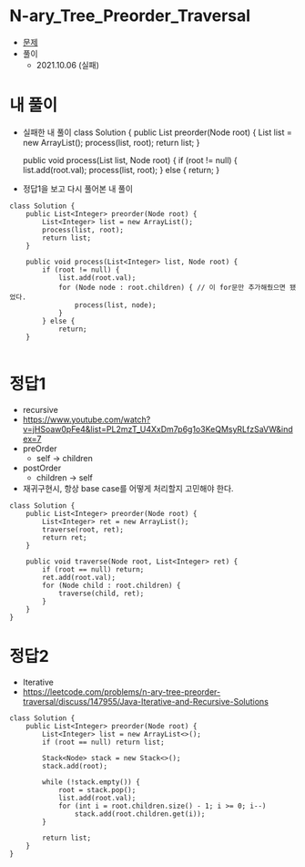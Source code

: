 # N-ary_Tree_Preorder_Traversal
- [문제](https://leetcode.com/problems/n-ary-tree-preorder-traversal/)
- 풀이
    - 2021.10.06 (실패)


# 내 풀이
- 실패한 내 풀이
class Solution {
    public List<Integer> preorder(Node root) {
        List<Integer> list = new ArrayList();
        process(list, root);
        return list;
    }
    
    public void process(List<Integer> list, Node root) {
        if (root != null) {
            list.add(root.val);
            process(list, root); 
        } else {
            return;
}
- 정답1을 보고 다시 풀어본 내 풀이
```
class Solution {
    public List<Integer> preorder(Node root) {
        List<Integer> list = new ArrayList();
        process(list, root);
        return list;
    }
    
    public void process(List<Integer> list, Node root) {
        if (root != null) {
            list.add(root.val);
            for (Node node : root.children) { // 이 for문만 추가해줬으면 됐었다.
                process(list, node);    
            }
        } else {
            return;
    }
    
```
    


# 정답1
- recursive 
- https://www.youtube.com/watch?v=jHSoaw0pFe4&list=PL2mzT_U4XxDm7p6g1o3KeQMsyRLfzSaVW&index=7
- preOrder
    - self -> children
- postOrder
    - children -> self
- 재귀구현시, 항상 base case를 어떻게 처리할지 고민해야 한다.
```
class Solution {
    public List<Integer> preorder(Node root) {
        List<Integer> ret = new ArrayList();
        traverse(root, ret);
        return ret;
    }
    
    public void traverse(Node root, List<Integer> ret) {
        if (root == null) return;
        ret.add(root.val);
        for (Node child : root.children) {
            traverse(child, ret);
        }
    }
}

```

# 정답2
- Iterative
- https://leetcode.com/problems/n-ary-tree-preorder-traversal/discuss/147955/Java-Iterative-and-Recursive-Solutions
```
class Solution {
    public List<Integer> preorder(Node root) {
        List<Integer> list = new ArrayList<>();
        if (root == null) return list;
        
        Stack<Node> stack = new Stack<>();
        stack.add(root);
        
        while (!stack.empty()) {
            root = stack.pop();
            list.add(root.val);
            for (int i = root.children.size() - 1; i >= 0; i--)
                stack.add(root.children.get(i));
        }
        
        return list;
    }
}
```